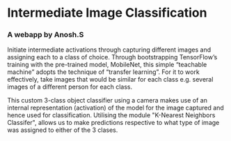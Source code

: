 # Intermediate Image Classification
### A webapp by Anosh.S
Initiate intermediate activations through capturing different images and assigning each to a class of choice. Through bootstrapping TensorFlow’s training with the pre-trained model, MobileNet, this simple “teachable machine” adopts the technique of “transfer learning”. For it to work effectively, take images that would be similar for each class e.g. several images of a different person for each class.

This custom 3-class object classifier using a camera makes use of an internal representation (activation) of the model for the image captured and hence used for classification. Utilising the module "K-Nearest Neighbors Classifer", allows us to make predictions respective to what type of image was assigned to either of the 3 clases.
